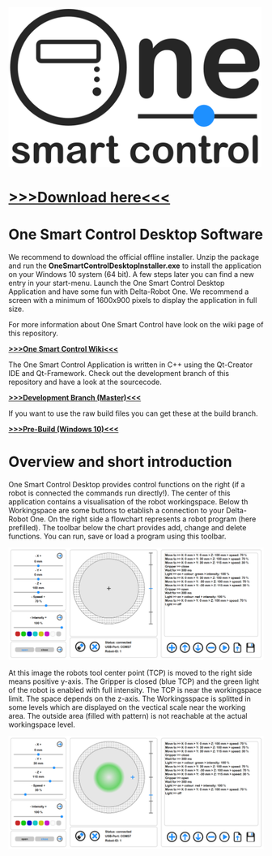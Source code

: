 <Img src="https://github.com/deltarobotone/image_database/blob/master/logos/logos%20(8).PNG" width=500>

# [**>>>Download here<<<**]()
# One Smart Control Desktop Software  

We recommend to download the official offline installer. Unzip the package and run the **OneSmartControlDesktopInstaller.exe** to install the application on your Windows 10 system (64 bit). A few steps later you can find a new entry in your start-menu. Launch the One Smart Control Desktop Application and have some fun with Delta-Robot One. We recommend a screen with a minimum of 1600x900 pixels to display the application in full size. 

For more information about One Smart Control have look on the wiki page of this repository.

[**>>>One Smart Control Wiki<<<**](https://github.com/deltarobotone/one_smart_control_desktop/wiki)

The One Smart Control Application is written in C++ using the Qt-Creator IDE and Qt-Framework. Check out the development branch of this repository and have a look at the sourcecode.

[**>>>Development Branch (Master)<<<**](https://github.com/deltarobotone/one_smart_control_desktop/tree/master)

If you want to use the raw build files you can get these at the build branch.

[**>>>Pre-Build (Windows 10)<<<**](https://github.com/deltarobotone/one_smart_control_desktop/tree/prebuild-win10)

# Overview and short introduction

One Smart Control Desktop provides control functions on the right (if a robot is connected the commands run directly!). The center of this application contains a visualisation of the robot workingspace. Below th Workingspace are some buttons to etablish a connection to your Delta-Robot One. On the right side a flowchart represents a robot program (here prefilled). The toolbar below the chart provides add, change and delete functions. You can run, save or load a program using this toolbar.

[<img src="https://raw.githubusercontent.com/deltarobotone/image_database/master/smart_control/smart_control%20(1).png" width="1000">](https://raw.githubusercontent.com/deltarobotone/image_database/master/smart_control/smart_control%20(1).png)



At this image the robots tool center point (TCP) is moved to the right side means positive y-axis. The Gripper is closed (blue TCP) and the green light of the robot is enabled with full intensity. The TCP is near the workingspace limit. The space depends on the z-axis. The Workingsspace is splitted in some levels which are displayed on the vectical scale near the working area. The outside area (filled with pattern) is not reachable at the actual workingspace level.

[<img src="https://raw.githubusercontent.com/deltarobotone/image_database/master/smart_control/smart_control%20(2).png" width="1000">](https://raw.githubusercontent.com/deltarobotone/image_database/master/smart_control/smart_control%20(2).png)
